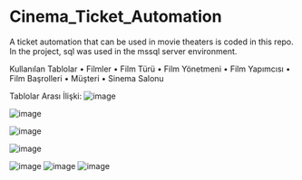 # Cinema_Ticket_Automation
A ticket automation that can be used in movie theaters is coded in this repo. In the project, sql was used in the mssql server environment.



Kullanılan Tablolar
•	Filmler
•	Film Türü
•	Film Yönetmeni
•	Film Yapımcısı
•	Film Başrolleri
•	Müşteri
•	Sinema Salonu


Tablolar Arası İlişki:
![image](https://github.com/BerkayTemel/Cinema_Ticket_Automation/assets/34957283/8b1f8291-75a8-42e4-ba45-fde8f8992ee7)


![image](https://github.com/BerkayTemel/Cinema_Ticket_Automation/assets/34957283/78b50594-2c13-4ecd-b709-4d91ad587562)

![image](https://github.com/BerkayTemel/Cinema_Ticket_Automation/assets/34957283/c65c96c3-6ee9-463b-8e42-4212a5012d15)

![image](https://github.com/BerkayTemel/Cinema_Ticket_Automation/assets/34957283/50f9489c-a732-48ce-b4ab-59a0e9d9bc3b)

![image](https://github.com/BerkayTemel/Cinema_Ticket_Automation/assets/34957283/e1c01e42-fd27-4e2e-a39e-278b3347c213)
![image](https://github.com/BerkayTemel/Cinema_Ticket_Automation/assets/34957283/4770a485-37a8-47a9-8513-8ea2c99f0d45)
![image](https://github.com/BerkayTemel/Cinema_Ticket_Automation/assets/34957283/39907ecd-ce22-4368-8a37-a64145107422)





